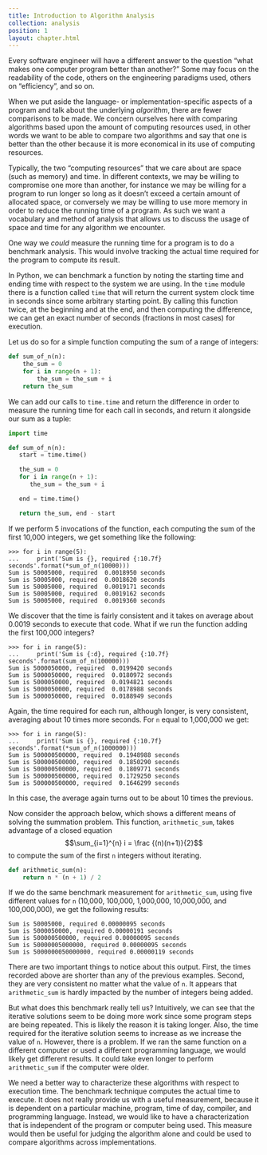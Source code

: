 ```yaml
---
title: Introduction to Algorithm Analysis
collection: analysis
position: 1
layout: chapter.html
---
```


Every software engineer will have a different answer to the question
“what makes one computer program better than another?” Some may focus
on the readability of the code, others on the engineering paradigms
used, others on “efficiency”, and so on.

When we put aside the language- or implementation-specific aspects of a
program and talk about the underlying _algorithm_, there are fewer
comparisons to be made. We concern ourselves here with comparing
algorithms based upon the amount of computing resources used, in other
words we want to be able to compare two algorithms and say that one is
better than the other because it is more economical in its use of
computing resources.

Typically, the two “computing resources” that we care about are space
(such as memory) and time. In different contexts, we may be willing to
compromise one more than another, for instance we may be willing for
a program to run longer so long as it doesn’t exceed a certain amount
of allocated space, or conversely we may be willing to use more memory
in order to reduce the running time of a program. As such we want a
vocabulary and method of analysis that allows us to discuss the usage
of space and time for any algorithm we encounter.

One way we _could_ measure the running time for a program is to do a
benchmark analysis. This would involve tracking the actual time required
for the program to compute its result.

In Python, we can benchmark a function by noting the starting time and
ending time with respect to the system we are using. In the `time`
module there is a function called `time` that will return the current
system clock time in seconds since some arbitrary starting point. By
calling this function twice, at the beginning and at the end, and then
computing the difference, we can get an exact number of seconds
(fractions in most cases) for execution.

Let us do so for a simple function computing the sum of a range of
integers:

```python
def sum_of_n(n):
    the_sum = 0
    for i in range(n + 1):
        the_sum = the_sum + i
    return the_sum
```

We can add our calls to `time.time` and return the difference in order
to measure the running time for each call in seconds, and return it
alongside our sum as a tuple:

```python
import time

def sum_of_n(n):
   start = time.time()

   the_sum = 0
   for i in range(n + 1):
      the_sum = the_sum + i

   end = time.time()

   return the_sum, end - start
```

If we perform 5 invocations of the function, each computing the sum of
the first 10,000 integers, we get something like the following:

```
>>> for i in range(5):
...     print('Sum is {}, required {:10.7f} seconds'.format(*sum_of_n(10000)))
Sum is 50005000, required  0.0018950 seconds
Sum is 50005000, required  0.0018620 seconds
Sum is 50005000, required  0.0019171 seconds
Sum is 50005000, required  0.0019162 seconds
Sum is 50005000, required  0.0019360 seconds
```

We discover that the time is fairly consistent and it takes on average
about 0.0019 seconds to execute that code. What if we run the function
adding the first 100,000 integers?

```
>>> for i in range(5):
...     print('Sum is {:d}, required {:10.7f} seconds'.format(sum_of_n(100000)))
Sum is 5000050000, required  0.0199420 seconds
Sum is 5000050000, required  0.0180972 seconds
Sum is 5000050000, required  0.0194821 seconds
Sum is 5000050000, required  0.0178988 seconds
Sum is 5000050000, required  0.0188949 seconds
```

Again, the time required for each run, although longer, is very
consistent, averaging about 10 times more seconds. For `n` equal to
1,000,000 we get:

```
>>> for i in range(5):
...     print('Sum is {}, required {:10.7f} seconds'.format(*sum_of_n(1000000)))
Sum is 500000500000, required  0.1948988 seconds
Sum is 500000500000, required  0.1850290 seconds
Sum is 500000500000, required  0.1809771 seconds
Sum is 500000500000, required  0.1729250 seconds
Sum is 500000500000, required  0.1646299 seconds
```

In this case, the average again turns out to be about 10 times the
previous.

Now consider the approach below, which shows a different
means of solving the summation problem. This function, `arithmetic_sum`, takes
advantage of a closed equation $$\sum_{i=1}^{n} i = \frac {(n)(n+1)}{2}$$
to compute the sum of the first `n` integers without iterating.

```python
def arithmetic_sum(n):
    return n * (n + 1) / 2
```

If we do the same benchmark measurement for `arithmetic_sum`, using five
different values for `n` (10,000, 100,000, 1,000,000, 10,000,000, and
100,000,000), we get the following results:

```
Sum is 50005000, required 0.00000095 seconds
Sum is 5000050000, required 0.00000191 seconds
Sum is 500000500000, required 0.00000095 seconds
Sum is 50000005000000, required 0.00000095 seconds
Sum is 5000000050000000, required 0.00000119 seconds
```

There are two important things to notice about this output. First, the
times recorded above are shorter than any of the previous examples.
Second, they are very consistent no matter what the value of `n`. It
appears that `arithmetic_sum` is hardly impacted by the number of integers
being added.

But what does this benchmark really tell us? Intuitively, we can see
that the iterative solutions seem to be doing more work since some
program steps are being repeated. This is likely the reason it is taking
longer. Also, the time required for the iterative solution seems to
increase as we increase the value of `n`. However, there is a problem.
If we ran the same function on a different computer or used a different
programming language, we would likely get different results. It could
take even longer to perform `arithmetic_sum` if the computer were older.

We need a better way to characterize these algorithms with respect to
execution time. The benchmark technique computes the actual time to
execute. It does not really provide us with a useful measurement,
because it is dependent on a particular machine, program, time of day,
compiler, and programming language. Instead, we would like to have a
characterization that is independent of the program or computer being
used. This measure would then be useful for judging the algorithm alone
and could be used to compare algorithms across implementations.
